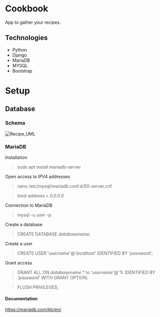 # Cookbook

App to gather your recipes.

## Technologies 
- Python
- Django
- MariaDB
- MYSQL
- Bootstrap

# Setup
## Database
### Schema
![Recipe_UML](https://user-images.githubusercontent.com/28144040/151656595-2be8030e-0848-4c19-adbc-e9adfef7b1e9.png)
### MariaDB
Installation
> sudo apt install mariadb-server

Open access to IPV4 addresses
> nano /etc/mysql/mariadb.conf.d/50-server.cnf

> bind-address = *0.0.0.0*

Connection to MariaDB
> mysql -u *user* -p

Create a database
> CREATE DATABASE *databasename*;

Create a user
> CREATE USER '*username*'@'*localhost*' IDENTIFIED BY '*password*';

Grant access
> GRANT ALL ON *databasename.** to '*username*'@'*%* IDENTIFIED BY '*password*' WITH GRANT OPTION;

> FLUSH PRIVILEGES;

#### Documentation

https://mariadb.com/kb/en/
